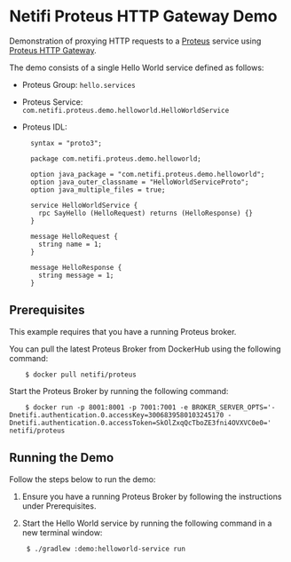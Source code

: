 # Netifi Proteus HTTP Gateway Demo
Demonstration of proxying HTTP requests to a [Proteus](https://www.netifi.com/proteus.html) service using [Proteus HTTP Gateway](https://github.com/netifi-proteus/proteus-httpgateway).

The demo consists of a single Hello World service defined as follows:

* Proteus Group: `hello.services`

* Proteus Service: `com.netifi.proteus.demo.helloworld.HelloWorldService`

* Proteus IDL:
    
        syntax = "proto3";
        
        package com.netifi.proteus.demo.helloworld;
        
        option java_package = "com.netifi.proteus.demo.helloworld";
        option java_outer_classname = "HelloWorldServiceProto";
        option java_multiple_files = true;
        
        service HelloWorldService {
          rpc SayHello (HelloRequest) returns (HelloResponse) {}
        }
        
        message HelloRequest {
          string name = 1;
        }
        
        message HelloResponse {
          string message = 1;
        }

## Prerequisites
This example requires that you have a running Proteus broker.

You can pull the latest Proteus Broker from DockerHub using the following command:

        $ docker pull netifi/proteus

Start the Proteus Broker by running the following command:

        $ docker run -p 8001:8001 -p 7001:7001 -e BROKER_SERVER_OPTS='-Dnetifi.authentication.0.accessKey=3006839580103245170 -Dnetifi.authentication.0.accessToken=SkOlZxqQcTboZE3fni4OVXVC0e0=' netifi/proteus
        
## Running the Demo
Follow the steps below to run the demo:

1. Ensure you have a running Proteus Broker by following the instructions under Prerequisites.

2. Start the Hello World service by running the following command in a new terminal window:

        $ ./gradlew :demo:helloworld-service run
